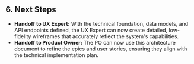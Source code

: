 ## **6\. Next Steps**

* **Handoff to UX Expert:** With the technical foundation, data models, and API endpoints defined, the UX Expert can now create detailed, low-fidelity wireframes that accurately reflect the system's capabilities.  
* **Handoff to Product Owner:** The PO can now use this architecture document to refine the epics and user stories, ensuring they align with the technical implementation plan.